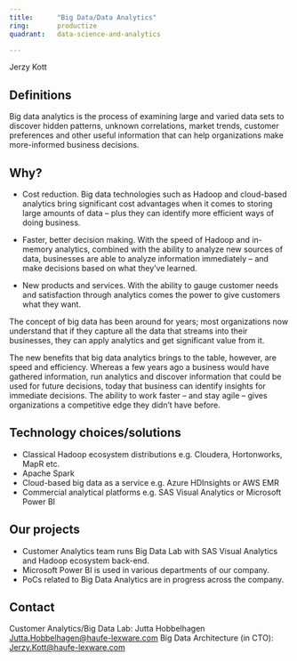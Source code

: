 ```yaml
---
title:      "Big Data/Data Analytics"
ring:       productize
quadrant:   data-science-and-analytics

---
```


Jerzy Kott

## Definitions ##

Big data analytics is the process of examining large and varied data sets to discover hidden patterns, unknown correlations, market trends, customer preferences and other useful information that can help organizations make more-informed business decisions.

## Why? ##

- Cost reduction. Big data technologies such as Hadoop and cloud-based analytics bring significant cost advantages when it comes to storing large amounts of data – plus they can identify more efficient ways of doing business.

- Faster, better decision making. With the speed of Hadoop and in-memory analytics, combined with the ability to analyze new sources of data, businesses are able to analyze information immediately – and make decisions based on what they’ve learned.

- New products and services. With the ability to gauge customer needs and satisfaction through analytics comes the power to give customers what they want. 

The concept of big data has been around for years; most organizations now understand that if they capture all the data that streams into their businesses, they can apply analytics and get significant value from it. 

The new benefits that big data analytics brings to the table, however, are speed and efficiency. Whereas a few years ago a business would have gathered information, run analytics and discover information that could be used for future decisions, today that business can identify insights for immediate decisions. The ability to work faster – and stay agile – gives organizations a competitive edge they didn’t have before.  



## Technology choices/solutions ##

- Classical Hadoop ecosystem distributions e.g. Cloudera, Hortonworks, MapR etc.
- Apache Spark
- Cloud-based big data as a service e.g. Azure HDInsights or AWS EMR
- Commercial analytical platforms e.g. SAS Visual Analytics or Microsoft Power BI

## Our projects ##

- Customer Analytics team runs Big Data Lab with SAS Visual Analytics and Hadoop ecosystem back-end.
- Microsoft Power BI is used in various departments of our company.
- PoCs related to Big Data Analytics are in progress across the company.
 

## Contact ##
Customer Analytics/Big Data Lab: Jutta Hobbelhagen <Jutta.Hobbelhagen@haufe-lexware.com>
Big Data Architecture (in CTO): <Jerzy.Kott@haufe-lexware.com>
